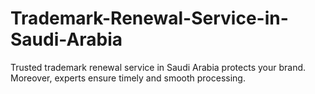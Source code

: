 # Trademark-Renewal-Service-in-Saudi-Arabia
 Trusted trademark renewal service in Saudi Arabia protects your brand. Moreover, experts ensure timely and smooth processing. 
